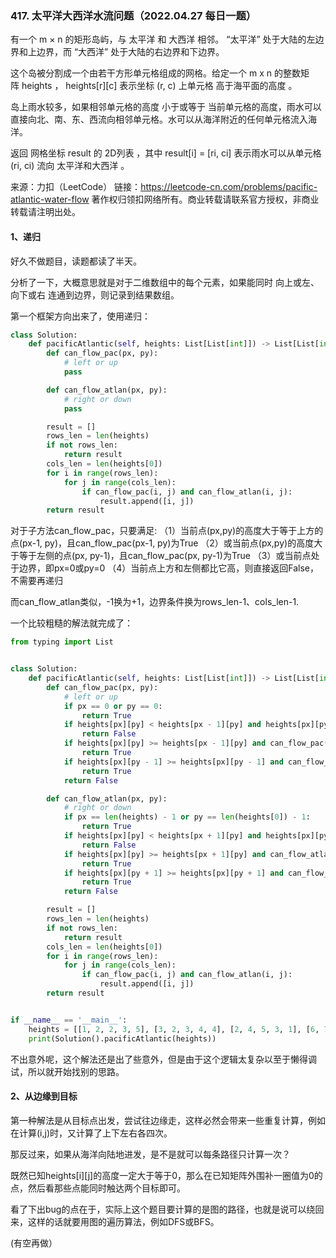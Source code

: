 ### 417. 太平洋大西洋水流问题（2022.04.27 每日一题）



有一个 m × n 的矩形岛屿，与 太平洋 和 大西洋 相邻。 “太平洋” 处于大陆的左边界和上边界，而 “大西洋” 处于大陆的右边界和下边界。

这个岛被分割成一个由若干方形单元格组成的网格。给定一个 m x n 的整数矩阵 heights ， heights[r][c] 表示坐标 (r, c) 上单元格 高于海平面的高度 。

岛上雨水较多，如果相邻单元格的高度 小于或等于 当前单元格的高度，雨水可以直接向北、南、东、西流向相邻单元格。水可以从海洋附近的任何单元格流入海洋。

返回 网格坐标 result 的 2D列表 ，其中 result[i] = [ri, ci] 表示雨水可以从单元格 (ri, ci) 流向 太平洋和大西洋 。

来源：力扣（LeetCode）
链接：https://leetcode-cn.com/problems/pacific-atlantic-water-flow
著作权归领扣网络所有。商业转载请联系官方授权，非商业转载请注明出处。


#### 1、递归

好久不做题目，读题都读了半天。

分析了一下，大概意思就是对于二维数组中的每个元素，如果能同时 向上或左、向下或右 连通到边界，则记录到结果数组。

第一个框架方向出来了，使用递归：

```python
class Solution:
    def pacificAtlantic(self, heights: List[List[int]]) -> List[List[int]]:
        def can_flow_pac(px, py):
            # left or up
            pass

        def can_flow_atlan(px, py):
            # right or down
            pass

        result = []
        rows_len = len(heights)
        if not rows_len:
            return result
        cols_len = len(heights[0])
        for i in range(rows_len):
            for j in range(cols_len):
                if can_flow_pac(i, j) and can_flow_atlan(i, j):
                    result.append([i, j])
        return result

```

对于子方法can_flow_pac，只要满足:
（1）当前点(px,py)的高度大于等于上方的点(px-1, py)，且can_flow_pac(px-1, py)为True
（2）或当前点(px,py)的高度大于等于左侧的点(px, py-1)，且can_flow_pac(px, py-1)为True
（3）或当前点处于边界，即px=0或py=0
（4）当前点上方和左侧都比它高，则直接返回False，不需要再递归

而can_flow_atlan类似，-1换为+1，边界条件换为rows_len-1、cols_len-1.

一个比较粗糙的解法就完成了：

```python
from typing import List


class Solution:
    def pacificAtlantic(self, heights: List[List[int]]) -> List[List[int]]:
        def can_flow_pac(px, py):
            # left or up
            if px == 0 or py == 0:
                return True
            if heights[px][py] < heights[px - 1][py] and heights[px][py] < heights[px][py - 1]:
                return False
            if heights[px][py] >= heights[px - 1][py] and can_flow_pac(px - 1, py):
                return True
            if heights[px][py - 1] >= heights[px][py - 1] and can_flow_pac(px, py - 1):
                return True
            return False

        def can_flow_atlan(px, py):
            # right or down
            if px == len(heights) - 1 or py == len(heights[0]) - 1:
                return True
            if heights[px][py] < heights[px + 1][py] and heights[px][py] < heights[px][py + 1]:
                return False
            if heights[px][py] >= heights[px + 1][py] and can_flow_atlan(px + 1, py):
                return True
            if heights[px][py + 1] >= heights[px][py + 1] and can_flow_atlan(px, py + 1):
                return True
            return False

        result = []
        rows_len = len(heights)
        if not rows_len:
            return result
        cols_len = len(heights[0])
        for i in range(rows_len):
            for j in range(cols_len):
                if can_flow_pac(i, j) and can_flow_atlan(i, j):
                    result.append([i, j])
        return result


if __name__ == '__main__':
    heights = [[1, 2, 2, 3, 5], [3, 2, 3, 4, 4], [2, 4, 5, 3, 1], [6, 7, 1, 4, 5], [5, 1, 1, 2, 4]]
    print(Solution().pacificAtlantic(heights))

```

不出意外呢，这个解法还是出了些意外，但是由于这个逻辑太复杂以至于懒得调试，所以就开始找别的思路。

#### 2、从边缘到目标

第一种解法是从目标点出发，尝试往边缘走，这样必然会带来一些重复计算，例如在计算(i,j)时，又计算了上下左右各四次。

那反过来，如果从海洋向陆地进发，是不是就可以每条路径只计算一次？

既然已知heights[i][j]的高度一定大于等于0，那么在已知矩阵外围补一圈值为0的点，然后看那些点能同时触达两个目标即可。

看了下出bug的点在于，实际上这个题目要计算的是图的路径，也就是说可以绕回来，这样的话就要用图的遍历算法，例如DFS或BFS。

(有空再做）
